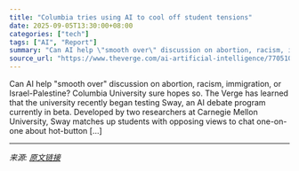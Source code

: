```yaml
---
title: "Columbia tries using AI to cool off student tensions"
date: 2025-09-05T13:30:00+08:00
categories: ["tech"]
tags: ["AI", "Report"]
summary: "Can AI help \"smooth over\" discussion on abortion, racism, immigration, or Israel-Palestine? Columbia University sure hopes so. The Verge has learned that the university recently began testing Sway, an"
source_url: "https://www.theverge.com/ai-artificial-intelligence/770510/columbia-university-sway-ai-to-cool-off-student-tensions-israel-palestine-protests"
---
```


Can AI help "smooth over" discussion on abortion, racism, immigration, or Israel-Palestine? Columbia University sure hopes so. The Verge has learned that the university recently began testing Sway, an AI debate program currently in beta. Developed by two researchers at Carnegie Mellon University, Sway matches up students with opposing views to chat one-on-one about hot-button [&#8230;]

---

*来源: [原文链接](https://www.theverge.com/ai-artificial-intelligence/770510/columbia-university-sway-ai-to-cool-off-student-tensions-israel-palestine-protests)*
